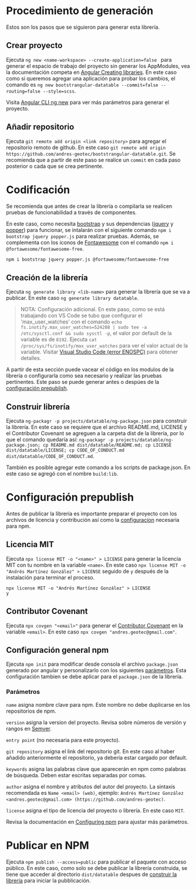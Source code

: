 # Procedimiento de generación

Estos son los pasos que se siguieron para generar esta librería.

## Crear proyecto

Ejecuta `ng new <name-workspace> --create-application=false ` para generar el espacio de trabajo del proyecto sin generar los AppModules, vea la documentación competa en [Angular Creating libraries](https://angular.io/guide/creating-libraries). En este caso como si queremos agregar una aplicación para probar los cambios, el comando es `ng new bootstrangular-datatable --commit=false --routing=false --style=scss`.

Visita [Angular CLI ng new](https://angular.io/cli/new) para ver más parámetros para generar el proyecto.

## Añadir repositorio

Ejecuta `git remote add origin <link repository>` para agregar el repositorio remoto de github. En este caso `git remote add origin https://github.com/andres-geotec/bootstrangular-datatable.git`. Se recomienda que a partir de este paso se realice un `commit` en cada paso posterior o cada que se crea pertinente.


# Codificación

Se recomienda que antes de crear la librería o compilarla se realicen pruebas de funcionabilidad a través de componentes.

En este caso, como necesita [bootstrap](https://www.npmjs.com/package/bootstrap) y sus dependencias ([jquery](https://www.npmjs.com/package/jquery) y [popper](https://www.npmjs.com/package/popper.js)) para funcionar, se intalarán con el siguiente comando `npm i bootstrap jquery popper.js` para realizar pruebas. Además, se complementa con los iconos de [Fontawesome](https://fontawesome.com/icons?d=gallery) con el comando `npm i @fortawesome/fontawesome-free`.
```bash
npm i bootstrap jquery popper.js @fortawesome/fontawesome-free
```

## Creación de la librería

Ejecuta `ng generate library <lib-name>` para generar la librería que se va a publicar. En este caso `ng generate library datatable`.

> NOTA: Configuración adicional. En este paso, como se está trabajando con VS Code se tubo que configurar el 'max_user_watches' con el comando `echo fs.inotify.max_user_watches=524288 | sudo tee -a /etc/sysctl.conf && sudo sysctl -p`, el valor por default de la variable es de `8192`. Ejecuta `cat /proc/sys/fs/inotify/max_user_watches` para ver el valor actual de la variable. Visitar [Visual Studio Code (error ENOSPC)](https://code.visualstudio.com/docs/setup/linux#_visual-studio-code-is-unable-to-watch-for-file-changes-in-this-large-workspace-error-enospc) para obtener detalles.

A partir de esta sección puede vacear el código en los modulos de la librería o configurarla como sea necesario y realizar las pruebas pertinentes. Este paso se puede generar antes o despúes de la [configuración prepublish](./PROCEDURES.md#configuración-prepublish).

## Construir librería

Ejecuta `ng-packagr -p projects/datatable/ng-package.json` para construir la librería. En este caso se requiere que el archivo README.md, LICENSE y el Contributor Covenant se agreguen a la carpeta dist de la librería, por lo que el comando quedaría así: `ng-packagr -p projects/datatable/ng-package.json; cp README.md dist/datatable/README.md; cp LICENSE dist/datatable/LICENSE; cp CODE_OF_CONDUCT.md dist/datatable/CODE_OF_CONDUCT.md`.

También es posible agregar este comando a los scripts de package.json. En este caso se agregó con el nombre `build:lib`.


# Configuración prepublish

Antes de publicar la librería es importante preparar el proyecto con los archivos de licencia y contribución así como la [configuracíon](./PROCEDURES.md#configuración-general-npm) necesaria para npm.

## Licencia MIT

Ejecuta `npx license MIT -o "<name>" > LICENSE` para generar la licencia MIT con tu nombre en la variable `<name>`. En este caso `npx license MIT -o "Andrés Martínez González" > LICENSE` seguido de `y` después de la instalación para terminar el proceso.
```
npx license MIT -o "Andrés Martínez González" > LICENSE
y

```

## Contributor Covenant

Ejecuta `npx covgen "<email>"` para generar el [Contributor Covenant](https://www.contributor-covenant.org/) en la variable `<email>`. En este caso `npx covgen "andres.geotec@gmail.com"`.

## Configuración general npm 

Ejecuta `npm init` para modificar desde consola el archivo `package.json` generado por angular y personalizarlo con los siguientes [parámetros](./PROCEDURES.md#parámetros). Esta configuración tambien se debe aplicar para el `package.json` de la librería.

### Parámetros

`name` asigna nombre clave para npm. Este nombre no debe duplicarse en los repositorios de npm.

`version` asigna la version del proyecto. Revisa sobre números de versión y rangos en [Semver](https://semver.org/).

`entry point` (no necesaria para este proyecto).

`git repository` asigna el link del repositorio git. En este caso al haber añadido anteriormente el repositorio, ya debería estar cargado por default.

`keywords` asigna las palabras clave que aparecerán en npm como palabras de búsqueda. Deben estar escritas separadas por comas.

`author` asigna el nombre y atributos del autor del proyecto. La sintaxis recomendada es `Name <email> (web)`, ejemplo: `Andrés Martínez González <andres.geotec@gmail.com> (https://github.com/andres-geotec)`.

`license` asigna el tipo de licencia del proyecto o librería. En este caso `MIT`.

Revisa la documentación en [Configuring npm](https://docs.npmjs.com/files/package.json) para ajustar más parámetros.


# Publicar en NPM

Ejecuta `npm publish --access=public` para publicar el paquete con acceso público. En este caso, como solo se debe publicar la librería construida, se tiene que acceder al directorio `dist/datatable` despues de [construir la librería](./PROCEDURES.md#construir-librería) para iniciar la pubblicación.

